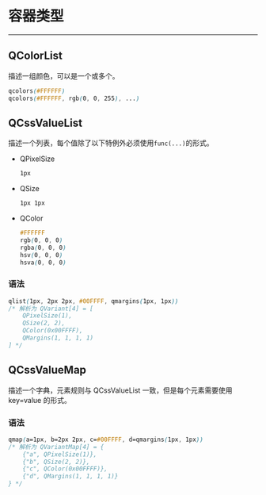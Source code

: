 # 容器类型

---
    
## QColorList

描述一组颜色，可以是一个或多个。

```css
qcolors(#FFFFFF)
qcolors(#FFFFFF, rgb(0, 0, 255), ...)
```

## QCssValueList

描述一个列表，每个值除了以下特例外必须使用`func(...)`的形式。

+ QPixelSize
    ```css
    1px
    ```
+ QSize
    ```css
    1px 1px
    ```
+ QColor
    ```css
    #FFFFFF
    rgb(0, 0, 0)
    rgba(0, 0, 0)
    hsv(0, 0, 0)
    hsva(0, 0, 0)
    ```

### 语法

```css
qlist(1px, 2px 2px, #00FFFF, qmargins(1px, 1px))
/* 解析为 QVariant[4] = [
    QPixelSize(1), 
    QSize(2, 2), 
    QColor(0x00FFFF), 
    QMargins(1, 1, 1, 1)
] */
```

## QCssValueMap

描述一个字典，元素规则与 QCssValueList 一致，但是每个元素需要使用 key=value 的形式。

### 语法

```css
qmap(a=1px, b=2px 2px, c=#00FFFF, d=qmargins(1px, 1px))
/* 解析为 QVariantMap[4] = {
    {"a", QPixelSize(1)}, 
    {"b", QSize(2, 2)}, 
    {"c", QColor(0x00FFFF)}, 
    {"d", QMargins(1, 1, 1, 1)}
} */
```